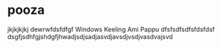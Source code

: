 # pooza
jkjkjkjkj
dewrwfdsfdfgf
Windows
Keeling
Ami Pappu
dfsfsdfsdfsfdsfdsf
dsgfjsdhfgjshdgfjhwadjsdjsadjasvdjavsdjvsdjvasdvajsvd
